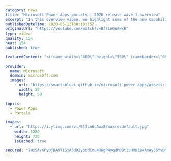 ```yaml
---
category: news
title: "Microsoft Power Apps portals | 2020 release wave 1 overview"
excerpt: "In this overview video, we highlight some of the new capabilities included in the latest update to Microsoft Power Apps portals.     Here are the capabilities covered:   •    Power BI integration, so you can quickly add Power BI reports, tables, and dashboards to your portals without coding.  •    Themes"
publishedDateTime: 2020-05-12T00:10:15Z
originalUrl: "https://youtube.com/watch?v=Bf7Ln6uAwxE"
type: video
quality: 154
heat: 154
published: true

featuredContent: "<iframe width=\"800\" height=\"500\" frameborder=\"0\" src=\"https://www.youtube.com/embed/Bf7Ln6uAwxE\" allow=\"accelerometer; autoplay; encrypted-media; gyroscope; picture-in-picture\" allowfullscreen></iframe>"

provider:
  name: Microsoft
  domain: microsoft.com
  images:
    - url: "https://smartableai.github.io/microsoft-power-apps/assets/images/organizations/microsoft.com-50x50.jpg"
      width: 50
      height: 50

topics:
  - Power Apps
  - Portals

images:
  - url: "https://i.ytimg.com/vi/Bf7Ln6uAwxE/maxresdefault.jpg"
    width: 1280
    height: 720
    isCached: true

secured: "7Wx5A/KPyDjDA9TiSjASdD2y3odCmu4RHgP4yqdMD0tISHMDZ9xAmAy36YvDMkGzQ1Am0lhZfIAfb1PgsalVRmq+JRbVpZlouTIS1Y5SgNZaoP+sR92ehY1CyHOWrVVt5em4njwAjPHB2Fasj31kubyrD7mh+h9mNFSfuomrrqz7PVXSMEXgF8VTzQNxHavcLt0Tgktcwv9lrw5sy+iFEJUjxYxZouA84e+OSOAD4QEwXAWXb5wmlXLxS83PAjhn8Z1DaBkwLVr6KCI+Dyt0KgEy/lF+UhAbPj+pHFmjpMEsiG+gRNnDEd15qDoryLIT76s61atnm60jUomeAM02eom76C/yknDIMQerAnu5483I08awO42TY02LIakQrsEnNCjXpi28x9fVKY6/eptFT90hiqbgmbmw1pnVZd+UsZ93tfDlYXaG5zV7xu3Eca0u;hyMuPPgMBehS+Uw0wj9fVw=="
---
```


